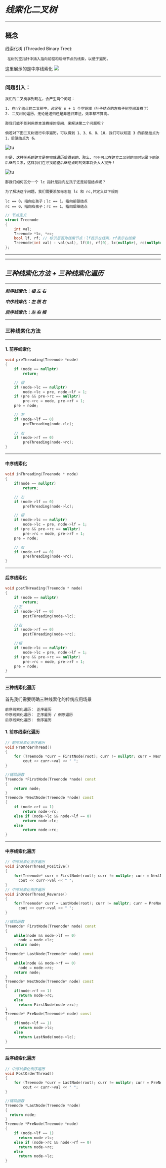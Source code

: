 # ***线索化二叉树***

---
## 概念

 线索化树 (Threaded Binary Tree): 

     在树的空指针中插入指向前驱和后继节点的线索，以便于遍历。

这里展示的是中序线索化
![](https://i-blog.csdnimg.cn/blog_migrate/3533caf79328f1cfcaf42e08b3ac204b.png)


---

### 问题引入：

    我们的二叉树学到现在，会产生两个问题：

    1. 在n个结点的二叉树中，必定有 n + 1 个空链域（叶子结点的左右子树空间浪费了）
    2. 二叉树的遍历，无论是递归还是非递归算法，效率都不算高。
   
    那我们能不能利用原本浪费掉的空间，来解决第二个问题呢？

    倘若对下图二叉树进行中序遍历，可以得到 1、3、6、8、10，我们可以知道 3 的前驱结点为 1，后驱结点为 6。
    
![tu](https://i-blog.csdnimg.cn/blog_migrate/f921b48defbcffc68843d75490c01e35.png)

    但是，这种关系的建立是在完成遍历后得到的，那么，可不可以在建立二叉树的同时记录下前驱后继的关系，这样我们在寻找前驱后继结点时的效率将会大大提升！

![tu](https://i-blog.csdnimg.cn/blog_migrate/9443d673619f856fd19a390b302a9329.png)

    那我们如何区分一个 lc 指针是指向左孩子还是前驱结点呢？

    为了解决这个问题，我们需要添加标志位 lc 和 rc,并定义以下规则

    lc == 0，指向左孩子；lc == 1，指向前驱结点
    rc == 0，指向右孩子；rc == 1，指向后继结点

```cpp
// 节点定义
struct Treenode
{
    int val;
    Treenode *lc, *rc;
    bool lf, rf; // 标识是否为线索节点：lf表示左线索，rf表示右线索
    Treenode(int val) : val(val), lf(0), rf(0), lc(nullptr), rc(nullptr) {}
};
```

---
---

## ***三种线索化方法 + 三种线索化遍历***

---


***前序线索化：根 左 右***

***中序线索化：左 根 右***

***后序线索化：左 右 根***

---

### 三种线索化方法

---

#### 1. 前序线索化

```cpp
void preThreading(Treenode *node)
{
    if (node == nullptr)
        return;

    // 根
    if (node->lc == nullptr)
        node->lc = pre, node->lf = 1;
    if (pre && pre->rc == nullptr)
        pre->rc = node, pre->rf = 1; 
    pre = node;

    // 左
    if (node->lf == 0)
        preThreading(node->lc);
        
    // 右
    if (node->rf == 0)
        preThreading(node->rc);
}

```

---

#### 中序线索化

```cpp
void inThreading(Treenode * node)
{
    if(node == nullptr)
        return;

    // 左
    if (node->lf == 0)
        preThreading(node->lc);

    // 根
    if (node->lc == nullptr)
        node->lc = pre, node->lf = 1;
    if (pre && pre->rc == nullptr)
        pre->rc = node, pre->rf = 1; 
    pre = node;

    // 右
    if (node->rf == 0)
        preThreading(node->rc);
}
```

---

#### 后序线索化

```cpp
void postTHreading(Treenode * node)
{
    if (node == nullptr)
        return;
    //左
    if (node->lf == 0)
        postTHreading(node->lc);

    //右
    if (node->rf == 0)
        postTHreading(node->rc);

    //根
    if (node->lc == nullptr)
        node->lc = pre, node->lf = 1;
    if (pre && pre->rc == nullptr)
        pre->rc = node, pre->rf = 1;
    pre = node;
}
```
---

#### 三种线索化遍历


首先我们需要明确三种线索化的传统应用场景

    前序线索化遍历： 正序遍历
    中序线索化遍历： 正序遍历 / 倒序遍历
    后序线索化遍历： 倒序遍历

#### 1. 前序线索化遍历

```cpp
// 前序线索化正序遍历
void PreOrderThread()
{
    for (Treenode *curr = FirstNode(root); curr != nullptr; curr = NextNode(curr))
        cout << curr->val << " ";
}
```

```cpp
//辅助函数
Treenode *FirstNode(Treenode *node) const
{
    return node;
}
Treenode *NextNode(Treenode *node) const
{
    if (node->rf == 1)
        return node->rc;
    else if (node->lc && node->lf == 0)
        return node->lc; 
    else
        return node->rc; 
}
```

---

#### 中序线索化遍历

```cpp
// 中序线索化正序遍历
void inOrderThread_Positive()
{
    for(Treenode* curr = FirstNode(root); curr != nullptr; curr = NextNode(curr)) 
      cout << curr->val << " ";
}
// 中序线索化倒序遍历
void inOrderThread_Reverse()
{
    for(Treenode* curr = LastNode(root); curr != nullptr; curr = PreNode(curr)) 
      cout << curr->val << " ";
}
```

```cpp
//辅助函数
Treenode* FirstNode(Treenode* node) const
{
    while(node && node->lf == 0) 
      node = node->lc;
    return node;
}
Treenode* LastNode(Treenode* node) const
{
    while(node && node->rf == 0) 
      node = node->rc;
    return node;
}
Treenode* NextNode(Treenode* node) const
{
    if(node->rf == 1) 
      return node->rc;
    else 
      return FirstNode(node->rc);
}
Treenode* PreNode(Treenode* node) const
{
    if(node->lf == 1) 
      return node->lc;
    else 
      return LastNode(node->lc);
}
```

---

#### 后序线索化遍历

```cpp
// 中序线索化倒序遍历
void PostOrderThread()
{
    for (Treenode *curr = LastNode(root); curr != nullptr; curr = PreNode(curr))
        cout << curr->val << " ";
}
```

```cpp
//辅助函数
Treenode *LastNode(Treenode *node)
{
  return node;
}
Treenode *PreNode(Treenode *node)
{
    if (node->lf == 1)
      return node->lc;
    else if (node->rc && node->rf == 0)
      return node->rc;
    else
      return node->lc;
}
```
